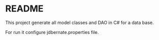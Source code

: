 # README #

This project generate all model classes and DAO in C# for a data base.

For run it configure jdbernate.properties file.
 

